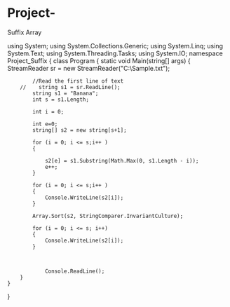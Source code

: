 # Project-
Suffix Array 



































































using System;
using System.Collections.Generic;
using System.Linq;
using System.Text;
using System.Threading.Tasks;
using System.IO;
namespace Project_Suffix
{
    class Program
    {
        static void Main(string[] args)
        {
            StreamReader sr = new StreamReader("C:\\Sample.txt");

            //Read the first line of text
        //    string s1 = sr.ReadLine();
            string s1 = "Banana";
            int s = s1.Length;
            
            int i = 0;
            
            int e=0;
            string[] s2 = new string[s+1];

            for (i = 0; i <= s;i++ )
            {

                s2[e] = s1.Substring(Math.Max(0, s1.Length - i));
                e++;
            }

            for (i = 0; i <= s;i++ )
            {
                Console.WriteLine(s2[i]);
            }

            Array.Sort(s2, StringComparer.InvariantCulture); 

            for (i = 0; i <= s; i++)
            {
                Console.WriteLine(s2[i]);
            }



                Console.ReadLine();
        }
    }
}
